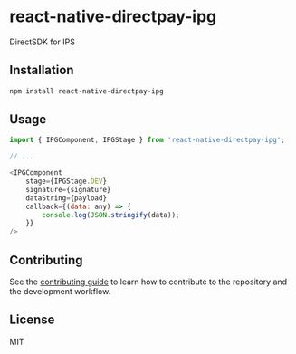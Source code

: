 # react-native-directpay-ipg

DirectSDK for IPS

## Installation

```sh
npm install react-native-directpay-ipg
```

## Usage

```js
import { IPGComponent, IPGStage } from 'react-native-directpay-ipg';

// ...

<IPGComponent
    stage={IPGStage.DEV}
    signature={signature}
    dataString={payload}
    callback={(data: any) => {
        console.log(JSON.stringify(data));
    }}
/>
```

## Contributing

See the [contributing guide](CONTRIBUTING.md) to learn how to contribute to the repository and the development workflow.

## License

MIT

